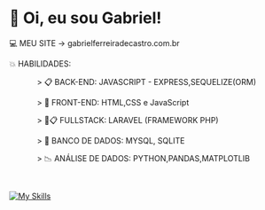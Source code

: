 # 👋 Oi, eu sou Gabriel!

:computer: MEU SITE -> gabrielferreiradecastro.com.br

:boom: HABILIDADES: <p style="margin-left:50px;">> 📋 BACK-END: JAVASCRIPT - EXPRESS,SEQUELIZE(ORM)</p>
<p style="margin-left:50px;">> 🎨 FRONT-END: HTML,CSS e JavaScript</p>
<p style="margin-left:50px;">> 🎨📋 FULLSTACK: LARAVEL (FRAMEWORK PHP)</p>
<p style="margin-left:50px;">> 🎲 BANCO DE DADOS: MYSQL, SQLITE</p>
<p style="margin-left:50px;">> 📉 ANÁLISE DE DADOS: PYTHON,PANDAS,MATPLOTLIB</p>

<br>

[![My Skills](https://skillicons.dev/icons?i=js,express,html,laravel,mysql,php,css,cpp,git	)](https://skillicons.dev)
